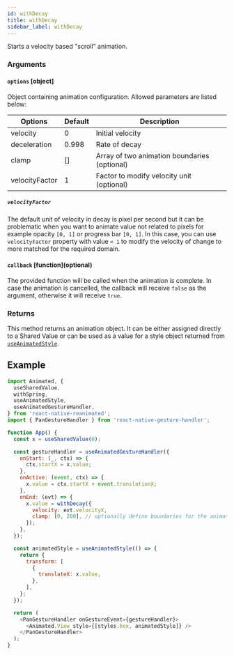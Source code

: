 ```yaml
---
id: withDecay
title: withDecay
sidebar_label: withDecay
---
```


Starts a velocity based "scroll" animation.

### Arguments

#### `options` [object]

Object containing animation configuration.
Allowed parameters are listed below:

| Options        | Default | Description                                  |
| -------------- | ------- | -------------------------------------------- |
| velocity       | 0       | Initial velocity                             |
| deceleration   | 0.998   | Rate of decay                                |
| clamp          | []      | Array of two animation boundaries (optional) |
| velocityFactor | 1       | Factor to modify velocity unit (optional)    |

##### `velocityFactor`
The default unit of velocity in decay is pixel per second but it can be problematic when you want to animate value not related to pixels for example opacity `[0, 1]` or progress bar `[0, 1]`. In this case, you can use `velocityFactor` property with value `< 1` to modify the velocity of change to more matched for the required domain.

#### `callback` [function]\(optional\)

The provided function will be called when the animation is complete.
In case the animation is cancelled, the callback will receive `false` as the argument, otherwise it will receive `true`.

### Returns

This method returns an animation object. It can be either assigned directly to a Shared Value or can be used as a value for a style object returned from [`useAnimatedStyle`](../hooks/useAnimatedStyle).

## Example

```js
import Animated, {
  useSharedValue,
  withSpring,
  useAnimatedStyle,
  useAnimatedGestureHandler,
} from 'react-native-reanimated';
import { PanGestureHandler } from 'react-native-gesture-handler';

function App() {
  const x = useSharedValue(0);

  const gestureHandler = useAnimatedGestureHandler({
    onStart: (_, ctx) => {
      ctx.startX = x.value;
    },
    onActive: (event, ctx) => {
      x.value = ctx.startX + event.translationX;
    },
    onEnd: (evt) => {
      x.value = withDecay({
        velocity: evt.velocityX,
        clamp: [0, 200], // optionally define boundaries for the animation
      });
    },
  });

  const animatedStyle = useAnimatedStyle(() => {
    return {
      transform: [
        {
          translateX: x.value,
        },
      ],
    };
  });

  return (
    <PanGestureHandler onGestureEvent={gestureHandler}>
      <Animated.View style={[styles.box, animatedStyle]} />
    </PanGestureHandler>
  );
}
```
